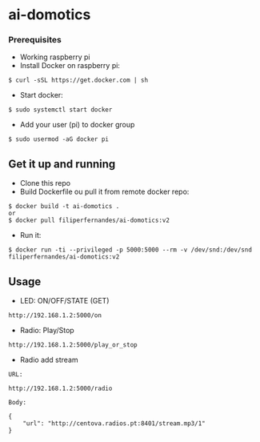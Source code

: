 # ai-domotics

### Prerequisites

- Working raspberry pi
- Install Docker on raspberry pi:

```
$ curl -sSL https://get.docker.com | sh
```

- Start docker:

```
$ sudo systemctl start docker
```

- Add your user (pi) to docker group
```
$ sudo usermod -aG docker pi
```


## Get it up and running

- Clone this repo
- Build Dockerfile ou pull it from remote docker repo:

```
$ docker build -t ai-domotics .
or
$ docker pull filiperfernandes/ai-domotics:v2
```

- Run it:

```
$ docker run -ti --privileged -p 5000:5000 --rm -v /dev/snd:/dev/snd filiperfernandes/ai-domotics:v2
```

## Usage

- LED: ON/OFF/STATE (GET)
```
http://192.168.1.2:5000/on
```

- Radio: Play/Stop
```
http://192.168.1.2:5000/play_or_stop
```

- Radio add stream
```
URL:

http://192.168.1.2:5000/radio

Body:

{
    "url": "http://centova.radios.pt:8401/stream.mp3/1"
}

```

